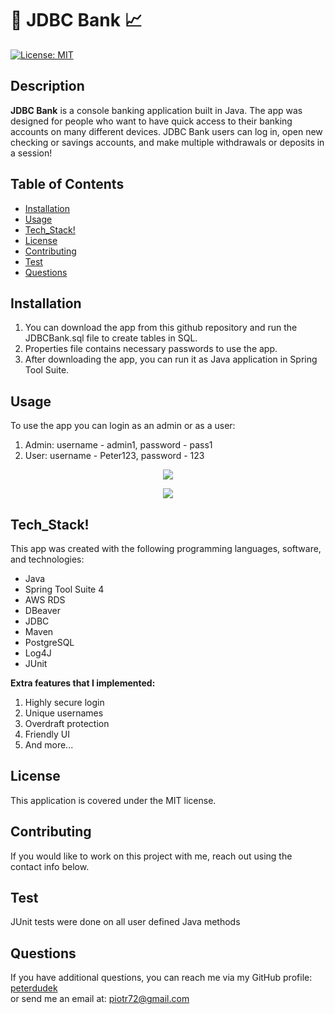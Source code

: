 
# 🤑 JDBC Bank :chart_with_upwards_trend:
[![License: MIT](https://img.shields.io/badge/License-MIT-yellow.svg)](https://opensource.org/licenses/MIT)

## Description
__JDBC Bank__ is a console banking application built in Java. The app was designed for people who want to have quick access to their banking accounts on many different devices. JDBC Bank users can log in, open new checking or savings accounts, and make multiple withdrawals or deposits in a session!

## Table of Contents
* [Installation](#Installation)
* [Usage](#Usage)
* [Tech_Stack!](#Tech_Stack!)
* [License](#License)
* [Contributing](#Contributing)
* [Test](#Test)
* [Questions](#Questions)

## Installation

1. You can download the app from this github repository and run the JDBCBank.sql file to create tables in SQL.
2. Properties file contains necessary passwords to use the app.
3. After downloading the app, you can run it as Java application in Spring Tool Suite.




## Usage
To use the app you can login as an admin or as a user:
1. Admin: username - admin1, password - pass1
2. User: username - Peter123, password - 123


<p align="center">
<img src="../DudekJDBCBank/src/main/resources/screen1.png"/>
</p>


<p align="center">
<img src="../DudekJDBCBank/src/main/resources/screen2.png"/>
</p>


## Tech_Stack!
This app was created with the following programming languages, software, and technologies:
- Java
- Spring Tool Suite 4
- AWS RDS
- DBeaver
- JDBC
- Maven
- PostgreSQL
- Log4J
- JUnit

__Extra features that I implemented:__
1. Highly secure login
2. Unique usernames
3. Overdraft protection
4. Friendly UI
5. And more...


## License
This application is covered under the MIT license.

## Contributing
If you would like to work on this project with me, reach out using the contact info below.

## Test
JUnit tests were done on all user defined Java methods

## Questions
If you have additional questions, you can reach me via my GitHub profile: [peterdudek](https://github.com/peterdudek)<br/>
or send me an email at: piotr72@gmail.com
